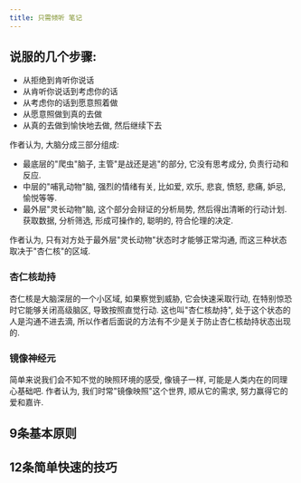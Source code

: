 ```yaml
---
title: 只需倾听 笔记
---
```

## 说服的几个步骤: 
- 从拒绝到肯听你说话 
- 从肯听你说话到考虑你的话 
- 从考虑你的话到愿意照着做 
- 从愿意照做到真的去做 
- 从真的去做到愉快地去做, 然后继续下去 

作者认为, 大脑分成三部分组成: 
- 最底层的"爬虫"脑子, 主管"是战还是逃"的部分, 它没有思考成分, 负责行动和反应. 
- 中层的"哺乳动物"脑, 强烈的情绪有关, 比如爱, 欢乐, 悲哀, 愤怒, 悲痛, 妒忌, 愉悦等等. 
- 最外层"灵长动物"脑, 这个部分会辩证的分析局势, 然后得出清晰的行动计划. 获取数据, 分析筛选, 形成可操作的, 聪明的, 符合伦理的决定. 

作者认为, 只有对方处于最外层"灵长动物"状态时才能够正常沟通, 而这三种状态取决于"杏仁核"的区域. 

### 杏仁核劫持

杏仁核是大脑深层的一个小区域, 如果察觉到威胁, 它会快速采取行动, 在特别惊恐时它能够关闭高级脑区, 导致按照直觉行动. 这也叫"杏仁核劫持", 处于这个状态的人是沟通不进去滴, 所以作者后面说的方法有不少是关于防止杏仁核劫持状态出现的. 

### 镜像神经元 

简单来说我们会不知不觉的映照环境的感受, 像镜子一样, 可能是人类内在的同理心基础吧. 
作者认为, 我们时常"镜像映照"这个世界, 顺从它的需求, 努力赢得它的爱和嘉许. 



## 9条基本原则

## 12条简单快速的技巧
